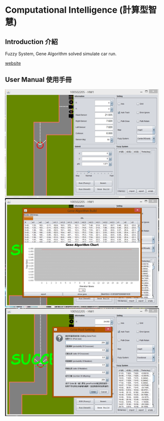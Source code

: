 Computational Intelligence (計算型智慧)
=====


## Introduction 介紹 ##

Fuzzy System, Gene Algorithm solved simulate car run.

[website](http://morris821028.github.io/2014/04/12/computational-intelligence-learn/)

## User Manual 使用手冊 ##

![img](/images/demo.PNG)
![img](/images/demo2.PNG)
![img](/images/demo3.PNG)

